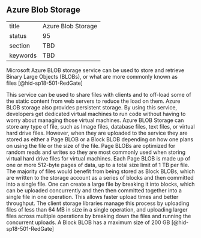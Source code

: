 ## Azure Blob Storage


|          |                    |
| -------- | ------------------ |
| title    | Azure Blob Storage |
| status   | 95                 |
| section  | TBD                |
| keywords | TBD                |



Microsoft Azure BLOB storage service can be used to store and retrieve
Binary Large Objects (BLOBs), or what are more commonly known as
files [@hid-sp18-501-RedGate]

This service can be used to share files with clients and to off-load
some of the static content from web servers to reduce the load on them.
Azure BLOB storage also provides persistent storage. By using this
service, developers get dedicated virtual machines to run code without
having to worry about managing those virtual machines. Azure BLOB
Storage can store any type of file, such as Image files, database files,
text files, or virtual hard drive files. However, when they are uploaded
to the service they are stored as either a Page BLOB or a Block BLOB
depending on how one plans on using the file or the size of the file.
Page BLOBs are optimized for random reads and writes so they are most
commonly used when storing virtual hard drive files for virtual
machines. Each Page BLOB is made up of one or more 512-byte pages of
data, up to a total size limit of 1 TB per file. The majority of files
would benefit from being stored as Block BLOBs, which are written to the
storage account as a series of blocks and then committed into a single
file. One can create a large file by breaking it into blocks, which can
be uploaded concurrently and then then committed together into a single
file in one operation. This allows faster upload times and better
throughput. The client storage libraries manage this process by
uploading files of less than 64 MB in size in a single operation, and
uploading larger files across multiple operations by breaking down the
files and running the concurrent uploads. A Block BLOB has a maximum
size of 200 GB [@hid-sp18-501-RedGate]
